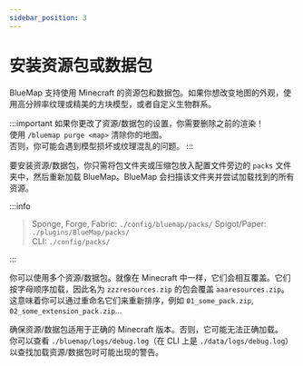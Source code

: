 ```yaml
---
sidebar_position: 3
---
```


# 安装资源包或数据包

BlueMap 支持使用 Minecraft 的资源包和数据包。如果你想改变地图的外观，使用高分辨率纹理或精美的方块模型，或者自定义生物群系。

:::important
如果你更改了资源/数据包的设置，你需要删除之前的渲染！  
使用 `/bluemap purge <map>` 清除你的地图。  
否则，你可能会遇到模型损坏或纹理混乱的问题。
:::

要安装资源/数据包，你只需将包文件夹或压缩包放入配置文件旁边的 `packs` 文件夹中，然后重新加载 BlueMap。BlueMap 会扫描该文件夹并尝试加载找到的所有资源。

:::info

> Sponge, Forge, Fabric: `./config/bluemap/packs/`
> Spigot/Paper: `./plugins/BlueMap/packs/`  
> CLI: `./config/packs/`

:::

你可以使用多个资源/数据包。就像在 Minecraft 中一样，它们会相互覆盖。它们按字母顺序加载，因此名为 `zzzresources.zip` 的包会覆盖 `aaaresources.zip`。  
这意味着你可以通过重命名它们来重新排序，例如 `01_some_pack.zip`, `02_some_extension_pack.zip`...

确保资源/数据包适用于正确的 Minecraft 版本。否则，它可能无法正确加载。  
你可以查看 `./bluemap/logs/debug.log`（在 CLI 上是 `./data/logs/debug.log`）以查找加载资源/数据包时可能出现的警告。
